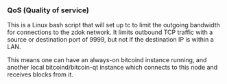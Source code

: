 ### QoS (Quality of service) ###

This is a Linux bash script that will set up tc to limit the outgoing bandwidth for connections to the zdok network. It limits outbound TCP traffic with a source or destination port of 9999, but not if the destination IP is within a LAN.

This means one can have an always-on bitcoind instance running, and another local bitcoind/bitcoin-qt instance which connects to this node and receives blocks from it.
